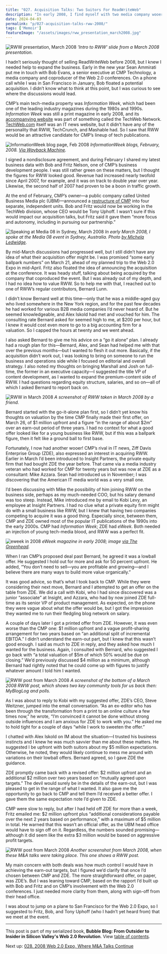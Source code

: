 ```yaml
---
title: "027. Acquisition Talks: Two Suitors For ReadWriteWeb"
description: "In early 2008, I find myself with two media company wooers: CMP and Ziff Davis Enterprise. The deals look good, but the earn-out targets concern me."
date: 2024-04-03
permalink: "p/027-acquisition-talks-rww-2008/"
tags: ['Memoir']
featureImage: "/assets/images/rww_presentation_march2008.jpg"
---
```


![RWW presentation, March 2008](/assets/images/rww_presentation_march2008.jpg)
*'Intro to RWW' slide from a March 2008 presentation.*

I hadn’t seriously thought of selling ReadWriteWeb before 2008, but I knew I needed help to expand the business. Early in the new year Sean Ammirati put me in touch with Bob Evans, a senior executive at CMP Technology, a media company and coproducer of the Web 2.0 conferences. On a phone call while I was in San Francisco in January, Bob floated a potential acquisition. I didn’t know what to think at this point, but I was curious to see where the discussions would lead. 

CMP’s main tech-media property was *Information Week*, which had been one of the leading industry magazines during the 1980s and 1990s. *Information Week* was still a print magazine in early 2008, and its [accompanying website](https://web.archive.org/web/20080110160310/http://www.informationweek.com/) was part of something called the TechWeb Network. [TechWeb.com](https://web.archive.org/web/20080110130430/http://www.techweb.com/) itself was an IT news website, but it didn’t have any of the personality that RWW, TechCrunch, and Mashable had. So I saw that RWW would be an attractive candidate for CMP’s lineup of tech publications.

![InformationWeek blog page, Feb 2008](/assets/images/informationweek_feb08.jpg)
*InformationWeek blogs, February, 2008. [Via Wayback Machine](https://web.archive.org/web/20080202232108/http://informationweek.com:80/blog/main/).*

I signed a nondisclosure agreement, and during February I shared my latest business data with Bob and Fritz Nelson, one of CMP’s business development people. I was still rather green on these matters, but I thought the figures for RWW looked good. Revenue had increased nearly twofold since April 2007, for example, and it was on track to double year over year. Likewise, the second half of 2007 had proven to be a boon in traffic growth. 

At the end of February, CMP’s owner—a public company called United Business Media plc (UBM)—announced a [restructure of CMP](https://web.archive.org/web/20080306045440/http://cmp.mediaroom.com/index.php?s=43&item=1913) into four separate, independent units. Bob and Fritz would now be working in the TechWeb division, whose CEO would be Tony Uphoff. I wasn’t sure if this would impact our acquisition talks, but Fritz said it gave them “more focus and autonomy, including in pursuing our partnership.”

![Speaking at Media 08 in Sydney, March 2008](/assets/images/2332456178_9d2a632cac_k.jpg)
*In early March 2008, I spoke at the Media 08 event in Sydney, Australia. Photo [by Michela Ledwidge](https://www.flickr.com/photos/michela/2332456178/).*

By mid-March discussions had progressed well, but I still didn’t have any idea of what their acquisition offer might be. I was promised “some early ballpark numbers” on March 21, ahead of my planned trip to the Web 2.0 Expo in mid-April. Fritz also floated the idea of announcing the acquisition at the conference. It was heady stuff, talking about being acquired by the company that coproduced the event. But I was already out of my depth, and I had no idea how to value RWW. So to help me with that, I reached out to one of RWW’s regular contributors, Bernard Lunn.

I didn’t know Bernard well at this time—only that he was a middle-aged guy who lived somewhere in the New York region, and for the past few decades he had worked for various B2B media companies I’d never heard of. But he seemed knowledgeable, and Alex Iskold had met and vouched for him. The consulting rate Bernard asked for seemed high to me, at $200 per hour, but I knew it would cost even more to go to a big accounting firm for a valuation. So I capped the hours at twenty and we went ahead.

I also asked Bernard to give me his advice on a “go it alone” plan. I already had a rough plan for this—Bernard, Alex, and Sean had helped me with that over the previous months—but I wanted to flesh it out more. Basically, if the acquisition didn’t work out, I was looking to bring on someone to run the business and operations side while I focused on editorial and overall strategy. I also noted my thoughts on bringing Marshall and Josh on full-time, the former in an executive capacity—I suggested the title VP of content development, as I wanted to expand the premium-content side of RWW. I had questions regarding equity structure, salaries, and so on—all of which I asked Bernard to report back on.

![RWW in March 2008](/assets/images/readwriteweb_march2008_screenshot.jpg)
*A screenshot of RWW taken in March 2008 by a friend.*

Bernard started with the go-it-alone plan first, so I didn’t yet know his thoughts on valuation by the time CMP finally made their first offer, on March 26, of $1 million upfront and a figure “in the range of about $2m” over an earn-out period of three years. I had no context for what a good offer looked like for a young business like RWW, but if this was a ballpark figure, then it felt like a ground ball to first base.

Fortunately, I now had another wooer! CMP’s rival in IT news, Ziff Davis Enterprise Group (ZDE), also expressed an interest in acquiring RWW. Earlier in March I’d been introduced to Insight Partners, the private equity firm that had bought ZDE the year before. That came via a media industry veteran who had worked for CMP for twenty years but was now at ZDE as a consultant: Mike Azzara. Sean had introduced us in November; I was discovering that the American IT media world was a very small one. 

I’d been discussing with Mike the possibility of him joining RWW on the business side, perhaps as my much-needed COO, but his salary demand was too steep. Instead, Mike introduced me by email to Kobi Levy, an employee at Insight Partners. I had no clue what a private equity firm might do with a small business like RWW, but I knew that having two companies competing to acquire it was a good thing. Especially since, between them, CMP and ZDE owned most of the popular IT publications of the 1990s into the early 2000s. CMP had *Information Week*; ZDE had *eWeek*. Both needed an injection of young tech-media blood, and RWW was a perfect fit.

![eweek in 2008](/assets/images/eweek-enterprise-newsweekly-magazine-xl.jpg)
*eWeek magazine in early 2008; image [via The Greenhead](https://www.thegreenhead.com/2008/02/eweek-enterprise-newsweekly-magazine.php).*

When I ran CMP’s proposed deal past Bernard, he agreed it was a lowball offer. He suggested I hold out for more and ask for 50 percent upfront. He added, “You don’t need to sell—you are profitable and growing—and I believe there are many ways to build more value organically.”

It was good advice, so that’s what I took back to CMP. While they were considering their next move, Bernard and I attempted to get an offer on the table from ZDE. We did a call with Kobi, who I had since discovered was a junior “associate” at Insight, and Azzara, who had by now joined ZDE full-time as its senior VP of product management. As expected, on the phone they were vague about what the offer would be, but I got the impression they wanted me to run their fledgling blog network on salary.

A couple of days later I got a printed offer from ZDE. However, it was even worse than the CMP one: $1 million upfront and a vague profit-sharing arrangement for two years based on “an additional split of incremental EBITDA.” I didn’t understand the earn-out part, but I knew that this wasn’t good enough. I said as much to ZDE in reply, and they asked how much I wanted for the business. Again, I consulted with Bernard, who suggested I go back with “a total valuation of $5m of which 50% would be due on closing.” We’d previously discussed $4 million as a minimum, although Bernard had rightly noted that he could come up with figures to justify whatever amount I told him I wanted.

![RWW post from March 2008](/assets/images/rww_post_comments_mar08.jpg)
*A screenshot of the bottom of a March 2008 RWW post, which shows two key community tools for us back then: MyBlogLog and polls.*

As I was about to reply to Kobi with my suggested offer, ZDE’s CEO, Steve Weitzner, jumped into the email conversation. “As an ex-editor who has been through the transformation from a print to an online culture a few times now,” he wrote, “I’m convinced it cannot be done without strong outside influences and I am anxious for ZDE to work with you.” He asked me to hold tight for a couple of days “while I work to sweeten the offer.”

I chatted with Alex Iskold on IM about the situation—I trusted his business instincts and I knew he was much savvier than me about these matters. He suggested I be upfront with both suitors about my $5 million expectations. Otherwise, he noted, they would likely continue to mess me around with variations on their lowball offers. Bernard agreed, so I gave ZDE the guidance.

ZDE promptly came back with a revised offer: $2 million upfront and an additional $2 million over two years based on “mutually agreed upon targets.” The devil would surely be in the details of the earn-out, but I was pleased to get in the range of what I wanted. It also gave me the opportunity to go back to CMP and tell them I’d received a better offer. I gave them the same expectation note I’d given to ZDE.

CMP were slow to reply, but after I had held off ZDE for more than a week, Fritz emailed me: $2 million upfront plus “additional considerations payable over the next 2 years based on performance,” with a maximum of $5 million in total. He warned that this wasn’t an official offer, as the UBM head office would have to sign off on it. Regardless, the numbers sounded promising—although it did seem like the extra $3 million would be based on aggressive profit targets. 

![RWW post from March 2008](/assets/images/rww_post_mar2008.jpg)
*Another screenshot from March 2008, when these M&A talks were taking place. This one shows a RWW post.*

My main concern with both deals was how much control I would have in achieving the earn-out targets, but I figured we’d clarify that once I’d chosen between CMP and ZDE. The more straightforward offer, on paper, was ZDE’s. But I was leaning toward CMP, based on the rapport I’d built up with Bob and Fritz and on CMP’s involvement with the Web 2.0 conferences. I just needed more clarity from them, along with sign-off from their head office.

I was about to jump on a plane to San Francisco for the Web 2.0 Expo, so I suggested to Fritz, Bob, and Tony Uphoff (who I hadn’t yet heard from) that we meet at the event.

* * *

This post is part of my serialized book, **Bubble Blog: From Outsider to Insider in Silicon Valley's Web 2.0 Revolution**. View [table of contents](/p/roadmap-bubbleblog/).

Next up: [028. 2008 Web 2.0 Expo, Where M&A Talks Continue](/p/028-web2-expo-2008/)
